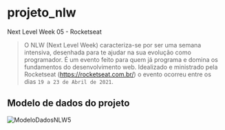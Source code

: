 # projeto_nlw
Next Level Week 05 - Rocketseat

> O NLW (Next Level Week) caracteriza-se por ser uma semana intensiva, desenhada para te ajudar na sua evolução como programador. É um evento feito para quem já programa e domina os fundamentos do desenvolvimento web.
> Idealizado e ministrado pela Rocketseat (https://rocketseat.com.br/) o evento ocorreu entre os dias `19 a 23 de Abril de 2021`.

## Modelo de dados do projeto
![ModeloDadosNLW5](https://user-images.githubusercontent.com/35452578/115606712-6e1dde00-a2ba-11eb-92b5-c64e580bad3a.png)

